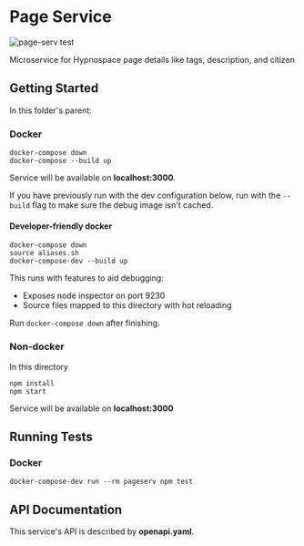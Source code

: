 # Page Service

![page-serv test](https://github.com/gbarkway/hypnospace-sitemap/workflows/page-serv%20test/badge.svg)

Microservice for Hypnospace page details like tags, description, and citizen

## Getting Started

In this folder's parent:

### Docker

```shell
docker-compose down
docker-compose --build up
```

Service will be available on **localhost:3000**.

If you have previously run with the dev configuration below, run with the `--build` flag to make sure the debug image isn't cached.

#### Developer-friendly docker

```shell
docker-compose down
source aliases.sh
docker-compose-dev --build up
```

This runs with features to aid debugging:

- Exposes node inspector on port 9230
- Source files mapped to this directory with hot reloading

Run `docker-compose down` after finishing.

### Non-docker

In this directory

```
npm install
npm start
```

Service will be available on **localhost:3000**

## Running Tests

### Docker

```shell
docker-compose-dev run --rm pageserv npm test
```

## API Documentation

This service's API is described by **openapi.yaml**.
